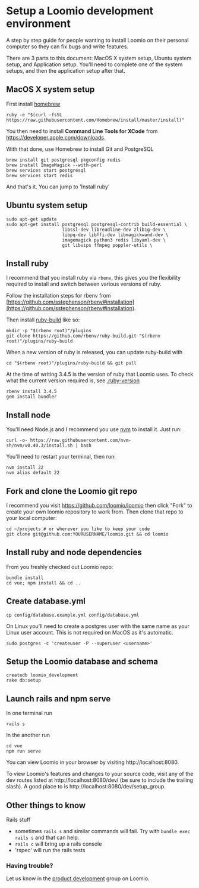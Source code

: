 # Setup a Loomio development environment

A step by step guide for people wanting to install Loomio on their personal computer so they can fix bugs and write features.

There are 3 parts to this document: MacOS X system setup, Ubuntu system setup, and Application setup. You'll need to complete one of the system setups, and then the application setup after that.

## MacOS X system setup

First install [homebrew](http://brew.sh)

```
ruby -e "$(curl -fsSL https://raw.githubusercontent.com/Homebrew/install/master/install)"
```

You then need to install __Command Line Tools for XCode__ from https://developer.apple.com/downloads.

With that done, use Homebrew to install Git and PostgreSQL

```
brew install git postgresql pkgconfig redis
brew install ImageMagick --with-perl
brew services start postgresql
brew services start redis
```

And that's it. You can jump to 'Install ruby'

## Ubuntu system setup

```
sudo apt-get update
sudo apt-get install postgresql postgresql-contrib build-essential \
                     libssl-dev libreadline-dev zlib1g-dev \
                     libpq-dev libffi-dev libmagickwand-dev \
                     imagemagick python3 redis libyaml-dev \
                     git libvips ffmpeg poppler-utils \
```

## Install ruby

I recommend that you install ruby via `rbenv`, this gives you the flexibility required to install and switch between various versions of ruby.

Follow the installation steps for rbenv from  [https://github.com/sstephenson/rbenv#installation](https://github.com/sstephenson/rbenv#installation).

Then install [ruby-build](https://github.com/sstephenson/ruby-build#readme) like so:

```
mkdir -p "$(rbenv root)"/plugins
git clone https://github.com/rbenv/ruby-build.git "$(rbenv root)"/plugins/ruby-build
```

When a new version of ruby is released, you can update ruby-build with
```
cd "$(rbenv root)"/plugins/ruby-build && git pull
```

At the time of writing 3.4.5 is the version of ruby that Loomio uses. To check what the current version required is, see [.ruby-version](https://github.com/loomio/loomio/blob/master/.ruby-version)

```
rbenv install 3.4.5
gem install bundler
```

## Install node

You'll need Node.js and I recommend you use [nvm](https://github.com/creationix/nvm) to install it. Just run:

```
curl -o- https://raw.githubusercontent.com/nvm-sh/nvm/v0.40.3/install.sh | bash
```

You'll need to restart your terminal, then run:

```
nvm install 22
nvm alias default 22
```

## Fork and clone the Loomio git repo

I recommend you visit https://github.com/loomio/loomio then click "Fork" to create your own loomio repository to work from. Then clone that repo to your local computer:

```
cd ~/projects # or wherever you like to keep your code
git clone git@github.com:YOURUSERNAME/loomio.git && cd loomio
```

## Install ruby and node dependencies

From you freshly checked out Loomio repo:

```
bundle install
cd vue; npm install && cd ..
```

## Create database.yml

```
cp config/database.example.yml config/database.yml
```

On Linux you'll need to create a postgres user with the same name as your Linux user account. This is not required on MacOS as it's automatic.

```
sudo postgres -c 'createuser -P --superuser <username>'
```

## Setup the Loomio database and schema

```
createdb loomio_development
rake db:setup
```

## Launch rails and npm serve

In one terminal run

```
rails s
```

In the another run
```
cd vue
npm run serve
```

You can view Loomio in your browser by visiting http://localhost:8080.

To view Loomio's features and changes to your source code, visit any of the dev routes listed at http://localhost:8080/dev/ (be sure to include the trailing slash). A good place to is http://localhost:8080/dev/setup_group.

## Other things to know
Rails stuff

- sometimes `rails s` and similar commands will fail. Try with `bundle exec rails s` and that can help.
- `rails c` will bring up a rails console
- 'rspec' will run the rails tests

### Having trouble?
Let us know in the [product development](https://www.loomio.org/g/GN7EFQTK/loomio-community-product-development) group on Loomio.
